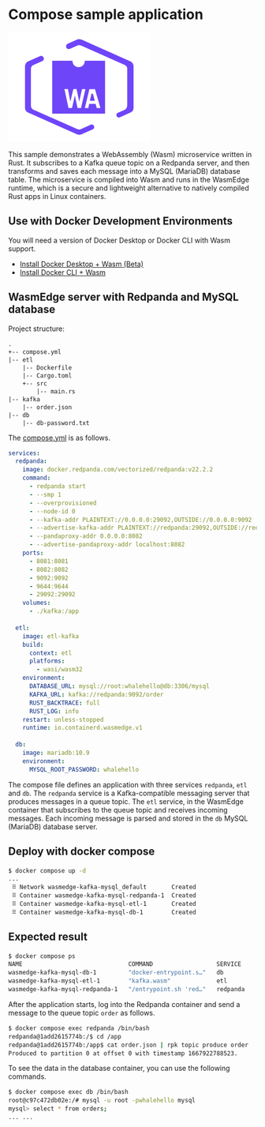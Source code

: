 # Compose sample application

![Compatible with Docker+Wasm](../icon_wasm.svg)

This sample demonstrates a WebAssembly (Wasm) microservice written in Rust. It subscribes to a Kafka queue topic on a Redpanda server, and then transforms and saves each message into a MySQL (MariaDB) database table. The microservice is compiled into Wasm and runs in the WasmEdge runtime, which is a secure and lightweight alternative to natively compiled Rust apps in Linux containers.

## Use with Docker Development Environments

You will need a version of Docker Desktop or Docker CLI with Wasm support.

* [Install Docker Desktop + Wasm (Beta)](https://docs.docker.com/desktop/wasm/)
* [Install Docker CLI + Wasm](https://github.com/chris-crone/wasm-day-na-22/tree/main/server)

## WasmEdge server with Redpanda and MySQL database

Project structure:

```
.
+-- compose.yml
|-- etl
    |-- Dockerfile
    |-- Cargo.toml
    +-- src
        |-- main.rs
|-- kafka
    |-- order.json
|-- db
    |-- db-password.txt
```

The [compose.yml](compose.yml) is as follows.

```yaml
services:
  redpanda:
    image: docker.redpanda.com/vectorized/redpanda:v22.2.2
    command:
      - redpanda start
      - --smp 1
      - --overprovisioned
      - --node-id 0
      - --kafka-addr PLAINTEXT://0.0.0.0:29092,OUTSIDE://0.0.0.0:9092
      - --advertise-kafka-addr PLAINTEXT://redpanda:29092,OUTSIDE://redpanda:9092
      - --pandaproxy-addr 0.0.0.0:8082
      - --advertise-pandaproxy-addr localhost:8082
    ports:
      - 8081:8081
      - 8082:8082
      - 9092:9092
      - 9644:9644
      - 29092:29092
    volumes:
      - ./kafka:/app

  etl:
    image: etl-kafka
    build:
      context: etl
      platforms:
        - wasi/wasm32
    environment:
      DATABASE_URL: mysql://root:whalehello@db:3306/mysql
      KAFKA_URL: kafka://redpanda:9092/order
      RUST_BACKTRACE: full
      RUST_LOG: info
    restart: unless-stopped
    runtime: io.containerd.wasmedge.v1

  db:
    image: mariadb:10.9
    environment:
      MYSQL_ROOT_PASSWORD: whalehello
```

The compose file defines an application with three services `redpanda`, `etl` and `db`. The `redpanda` service is a Kafka-compatible messaging server that produces messages in a queue topic. The `etl` service, in the WasmEdge container that subscribes to the queue topic and receives incoming messages. Each incoming message is parsed and stored in the `db` MySQL (MariaDB) database server.

## Deploy with docker compose

```bash
$ docker compose up -d
...
 ⠿ Network wasmedge-kafka-mysql_default       Created                      0.1s
 ⠿ Container wasmedge-kafka-mysql-redpanda-1  Created                      0.3s
 ⠿ Container wasmedge-kafka-mysql-etl-1       Created                      0.3s
 ⠿ Container wasmedge-kafka-mysql-db-1        Created                      0.3s
```

## Expected result

```bash
$ docker compose ps
NAME                              COMMAND                  SERVICE             STATUS              PORTS
wasmedge-kafka-mysql-db-1         "docker-entrypoint.s…"   db                  running             3306/tcp
wasmedge-kafka-mysql-etl-1        "kafka.wasm"             etl                 running
wasmedge-kafka-mysql-redpanda-1   "/entrypoint.sh 'red…"   redpanda            running             0.0.0.0:8081-8082->8081-8082/tcp, :::8081-8082->8081-8082/tcp, 0.0.0.0:9092->9092/tcp, :::9092->9092/tcp, 0.0.0.0:9644->9644/tcp, :::9644->9644/tcp, 0.0.0.0:29092->29092/tcp, :::29092->29092/tcp
```

After the application starts, 
log into the Redpanda container and send a message to the queue topic `order` as follows.

```bash
$ docker compose exec redpanda /bin/bash
redpanda@1add2615774b:/$ cd /app
redpanda@1add2615774b:/app$ cat order.json | rpk topic produce order
Produced to partition 0 at offset 0 with timestamp 1667922788523.
```

To see the data in the database container, you can use the following commands.

```bash
$ docker compose exec db /bin/bash
root@c97c472db02e:/# mysql -u root -pwhalehello mysql
mysql> select * from orders;
... ...
```

